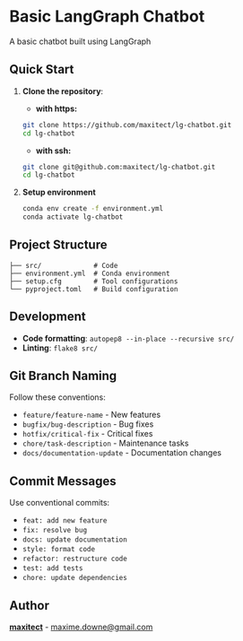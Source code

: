 # Basic LangGraph Chatbot

A basic chatbot built using LangGraph

## Quick Start

1. **Clone the repository**:

   - **with https:**

   ```bash
   git clone https://github.com/maxitect/lg-chatbot.git
   cd lg-chatbot
   ```

   - **with ssh:**

   ```bash
   git clone git@github.com:maxitect/lg-chatbot.git
   cd lg-chatbot
   ```

2. **Setup environment**

   ```bash
   conda env create -f environment.yml
   conda activate lg-chatbot
   ```

## Project Structure

```
├── src/             # Code
├── environment.yml  # Conda environment
├── setup.cfg        # Tool configurations
└── pyproject.toml   # Build configuration
```

## Development

- **Code formatting**: `autopep8 --in-place --recursive src/`
- **Linting**: `flake8 src/`

## Git Branch Naming

Follow these conventions:

- `feature/feature-name` - New features
- `bugfix/bug-description` - Bug fixes
- `hotfix/critical-fix` - Critical fixes
- `chore/task-description` - Maintenance tasks
- `docs/documentation-update` - Documentation changes

## Commit Messages

Use conventional commits:

- `feat: add new feature`
- `fix: resolve bug`
- `docs: update documentation`
- `style: format code`
- `refactor: restructure code`
- `test: add tests`
- `chore: update dependencies`

## Author

[**maxitect**](https://github.com/maxitect) - maxime.downe@gmail.com
